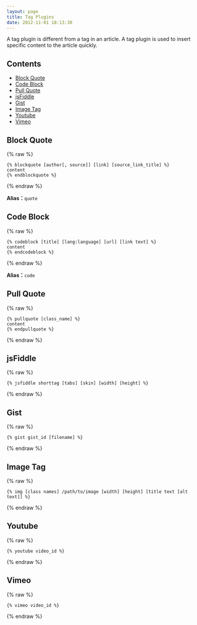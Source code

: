 ```yaml
---
layout: page
title: Tag Plugins
date: 2012-11-01 18:13:30
---
```


A tag plugin is different from a tag in an article. A tag plugin is used to insert specific content to the article quickly.

## Contents

- [Block Quote](#blockquote)
- [Code Block](#codeblock)
- [Pull Quote](#pullquote)
- [jsFiddle](#jsfiddle)
- [Gist](#gist)
- [Image Tag](#image-tag)
- [Youtube](#youtube)
- [Vimeo](#vimeo)

<a id="blockquote"></a>
## Block Quote

{% raw %}
<pre><code>{% blockquote [author[, source]] [link] [source_link_title] %}
content
{% endblockquote %}
</code></pre>
{% endraw %}

**Alias：**`quote`

<a id="codeblock"></a>
## Code Block

{% raw %}
<pre><code>{% codeblock [title] [lang:language] [url] [link text] %}
content
{% endcodeblock %}
</code></pre>
{% endraw %}

**Alias：**`code`

<a id="pullquote"></a>
## Pull Quote

{% raw %}
<pre><code>{% pullquote [class_name] %}
content
{% endpullquote %}
</code></pre>
{% endraw %}

<a id="jsfiddle"></a>
## jsFiddle

{% raw %}
<pre><code>{% jsfiddle shorttag [tabs] [skin] [width] [height] %}
</code></pre>
{% endraw %}

<a id="gist"></a>
## Gist

{% raw %}
<pre><code>{% gist gist_id [filename] %}
</code></pre>
{% endraw %}

<a id="image-tag"></a>
## Image Tag

{% raw %}
<pre><code>{% img [class names] /path/to/image [width] [height] [title text [alt text]] %}
</code></pre>
{% endraw %}

<a id="youtube"></a>
## Youtube

{% raw %}
<pre><code>{% youtube video_id %}
</code></pre>
{% endraw %}

<a id="vimeo"></a>
## Vimeo

{% raw %}
<pre><code>{% vimeo video_id %}
</code></pre>
{% endraw %}